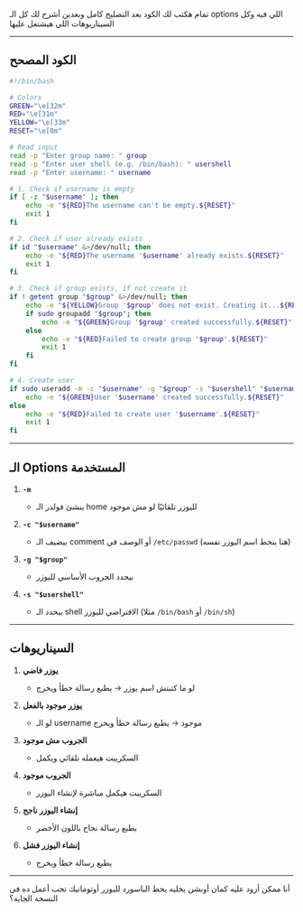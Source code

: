 تمام هكتب لك الكود بعد التصليح كامل وبعدين أشرح لك كل الـ options اللي فيه وكل السيناريوهات اللي هيشتغل عليها

---

## **الكود المصحح**

```bash
#!/bin/bash

# Colors
GREEN="\e[32m"
RED="\e[31m"
YELLOW="\e[33m"
RESET="\e[0m"

# Read input
read -p "Enter group name: " group
read -p "Enter user shell (e.g. /bin/bash): " usershell
read -p "Enter username: " username

# 1. Check if username is empty
if [ -z "$username" ]; then
    echo -e "${RED}The username can't be empty.${RESET}"
    exit 1
fi

# 2. Check if user already exists
if id "$username" &>/dev/null; then
    echo -e "${RED}The username '$username' already exists.${RESET}"
    exit 1
fi

# 3. Check if group exists, if not create it
if ! getent group "$group" &>/dev/null; then
    echo -e "${YELLOW}Group '$group' does not exist. Creating it...${RESET}"
    if sudo groupadd "$group"; then
        echo -e "${GREEN}Group '$group' created successfully.${RESET}"
    else
        echo -e "${RED}Failed to create group '$group'.${RESET}"
        exit 1
    fi
fi

# 4. Create user
if sudo useradd -m -c "$username" -g "$group" -s "$usershell" "$username"; then
    echo -e "${GREEN}User '$username' created successfully.${RESET}"
else
    echo -e "${RED}Failed to create user '$username'.${RESET}"
    exit 1
fi
```

---

## **الـ Options المستخدمة**

1. **`-m`**

   * ينشئ فولدر الـ home لليوزر تلقائيًا لو مش موجود

2. **`-c "$username"`**

   * بيضيف الـ comment أو الوصف في `/etc/passwd` (هنا بنحط اسم اليوزر نفسه)

3. **`-g "$group"`**

   * بيحدد الجروب الأساسي لليوزر

4. **`-s "$usershell"`**

   * بيحدد الـ shell الافتراضي لليوزر (مثلا `/bin/bash` أو `/bin/sh`)

---

## **السيناريوهات**

1. **يوزر فاضي**

   * لو ما كتبتش اسم يوزر → يطبع رسالة خطأ ويخرج

2. **يوزر موجود بالفعل**

   * لو الـ username موجود → يطبع رسالة خطأ ويخرج

3. **الجروب مش موجود**

   * السكريبت هيعمله تلقائي ويكمل

4. **الجروب موجود**

   * السكريبت هيكمل مباشرة لإنشاء اليوزر

5. **إنشاء اليوزر ناجح**

   * يطبع رسالة نجاح باللون الأخضر

6. **إنشاء اليوزر فشل**

   * يطبع رسالة خطأ ويخرج

---

أنا ممكن أزود عليه كمان أوبشن يخليه يحط الباسورد لليوزر أوتوماتيك
تحب أعمل ده في النسخة الجاية؟
